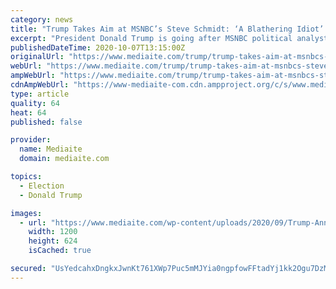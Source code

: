 ```yaml
---
category: news
title: "Trump Takes Aim at MSNBC’s Steve Schmidt: ‘A Blathering Idiot’ who ‘Failed With John McCain’"
excerpt: "President Donald Trump is going after MSNBC political analyst Steve Schmidt. In a Wednesday morning tweet, the president took aim at Schmidt — who ran John McCain’s 2008 presidential campaign — in defense of Sen."
publishedDateTime: 2020-10-07T13:15:00Z
originalUrl: "https://www.mediaite.com/trump/trump-takes-aim-at-msnbcs-steve-schmidt-a-blathering-idiot-who-failed-with-john-mccain/"
webUrl: "https://www.mediaite.com/trump/trump-takes-aim-at-msnbcs-steve-schmidt-a-blathering-idiot-who-failed-with-john-mccain/"
ampWebUrl: "https://www.mediaite.com/trump/trump-takes-aim-at-msnbcs-steve-schmidt-a-blathering-idiot-who-failed-with-john-mccain/amp/"
cdnAmpWebUrl: "https://www-mediaite-com.cdn.ampproject.org/c/s/www.mediaite.com/trump/trump-takes-aim-at-msnbcs-steve-schmidt-a-blathering-idiot-who-failed-with-john-mccain/amp/"
type: article
quality: 64
heat: 64
published: false

provider:
  name: Mediaite
  domain: mediaite.com

topics:
  - Election
  - Donald Trump

images:
  - url: "https://www.mediaite.com/wp-content/uploads/2020/09/Trump-Announces-Nomination-of-Brett-Kavanaugh.jpg"
    width: 1200
    height: 624
    isCached: true

secured: "UsYedcahxDngkxJwnKt761XWp7Puc5mMJYia0ngpfowFFtadYj1kk2Ogu7DzMMIVWhim9QiYqD/m1Ab9dV2vx/0GEEK9HpdhoJDJ0pz8uzQF7xEVYx13Y7HsGFCMrm8VCzVH14Zb3UrD+OPI4RXM6XsWAmdX8EmtU77m3iyPV73t1+gPaEfGVlM8VIAD+8Wk4Bmb/y0Gk3Agjxt/bfipdLFUz8IvwL10BqS6iQxrmoM4pb2yBnGaoJdZ8LJfJ+/xFajTJNbARlauIgLTbFpUFmHcrJWr5aP07vUC5nJ2TfJET7sUbUA7u4/vyBGWA5jxXjfIDHGXBp2g88QmzNr2pLikURzRtGg/Oz8Ksip5Kwg=;HUUocaC2qegLh7JSXA6COg=="
---
```


